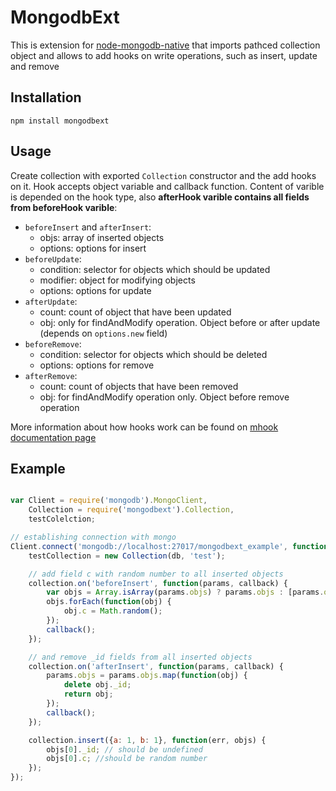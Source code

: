 # MongodbExt

This is extension for [node-mongodb-native](https://github.com/mongodb/node-mongodb-native)
that imports pathced collection object and allows to add hooks on write
operations, such as insert, update and remove

## Installation

```
npm install mongodbext
```

## Usage

Create collection with exported `Collection` constructor and the add hooks on it.
Hook accepts object variable and callback function. Content of varible is depended
on the hook type, also **afterHook varible contains all fields from beforeHook varible**:

* `beforeInsert` and `afterInsert`:
	* objs: array of inserted objects
	* options: options for insert
* `beforeUpdate`:
	* condition: selector for objects which should be updated
	* modifier: object for modifying objects
	* options: options for update
* `afterUpdate`:
	* count: count of object that have been updated
	* obj: only for findAndModify operation. Object before or after update (depends on `options.new` field)
* `beforeRemove`:
	* condition: selector for objects which should be deleted
	* options: options for remove
* `afterRemove`:
	* count: count of objects that have been removed
	* obj: for findAndModify operation only. Object before remove operation

More information about how hooks work can be found on [mhook documentation page](https://github.com/okv/node-mhook)

## Example

```js

var Client = require('mongodb').MongoClient,
	Collection = require('mongodbext').Collection,
	testColelction;

// establishing connection with mongo
Client.connect('mongodb://localhost:27017/mongodbext_example', function(err, db) {
	testCollection = new Collection(db, 'test');

	// add field c with random number to all inserted objects
	collection.on('beforeInsert', function(params, callback) {
		var objs = Array.isArray(params.objs) ? params.objs : [params.objs];
		objs.forEach(function(obj) {
			obj.c = Math.random();
		});
		callback();
	});

	// and remove _id fields from all inserted objects
	collection.on('afterInsert', function(params, callback) {
		params.objs = params.objs.map(function(obj) {
			delete obj._id;
			return obj;
		});
		callback();
	});

	collection.insert({a: 1, b: 1}, function(err, objs) {
		objs[0]._id; // should be undefined
		objs[0].c; //should be random number
	});
});
```
